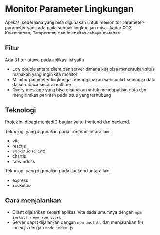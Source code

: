 # Monitor Parameter Lingkungan
Aplikasi sederhana yang bisa digunakan untuk memonitor parameter-parameter yang ada pada sebuah lingkungan misal: kadar CO2, Kelembapan, Temperatur, dan Intensitas cahaya matahari.

## Fitur
Ada 3 fitur utama pada aplikasi ini yaitu
- Low couple antara client dan server dimana kita bisa menentukan situs manakah yang ingin kita monitor
- Monitor parameter lingkungan menggunakan websocket sehingga data dapat dibaca secara realtime
- Query message yang bisa digunakan untuk mendapatkan data dan mengirimkan perintah pada situs yang terhubung

## Teknologi
Projek ini dibagi menjadi 2 bagian yaitu frontend dan backend.

Teknologi yang digunakan pada frontend antara lain:
- vite
- reactjs
- socket.io (client)
- chartjs
- tailwindcss

Teknologi yang digunakan pada backend antara lain:
- express
- socket.io

## Cara menjalankan
- Client dijalankan seperti aplikasi vite pada umumnya dengan ```npm install``` + ```npm run start```
- Server dapat dijalankan dengan ```npm install``` dan menjalankan file index.js dengan ```node index.js```
